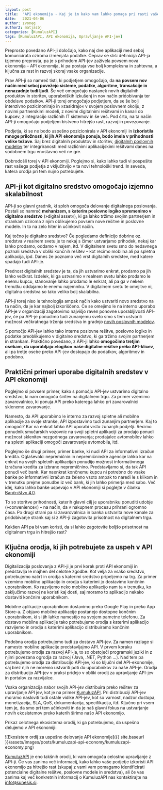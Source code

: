 ```yaml
---
layout: post
title:  "API ekonomija - Kaj je in kako vam lahko pomaga pri rasti vašega podjetja?"
date:   2021-04-06
author: zvoneg
author2: matjazbj
categories: [KumuluzAPI]
tags: [KumuluzAPI, API ekonomija, Upravljanje API-jev]
---
```


Preprosto povedano API-ji določajo, kako naj dve aplikaciji med seboj komunicirata oziroma izmenjata podatke. Čeprav se 
sliši definicija API-ja izjemno preprosta, pa je s prihodom API-jev zaživela povsem nova ekonomija – API ekonomija, ki 
pa postaja vse bolj kompleksna in zahtevna, a ključna za rast in razvoj skoraj vsake organizacije. 


<!--more-->

Prav API-ji so namreč tisti, ki podjetjem omogočajo, da **na povsem nov način med seboj povežejo sisteme, podatke, 
algoritme, transakcije in nenazadnje tudi ljudi**. Še več omogočajo nastanek novih digitalnih produktov in storitev, 
uporabniških izkušenj in nov način pridobivanja ter obdelave podatkov. API-ji torej omogočajo podjetjem, da se še bolj 
intenzivno pozicinonirajo in »zasidrajo« v svojem poslovnem okolju; z novimi partnerskimi modeli, z novimi digitalnimi 
rešitvami in kanali do kupcev, z integracijo različnih IT sistemov in še več. Pod črto, na ta način API-ji omogočajo 
podjetjem bistveno hitrejšo rast, razvoj in povezovanje. 


Podjetja, ki se ne bodo uspešno pozicionirala v API ekonomiji in **izkoristila mnoge priložnosti, ki jih API ekonomija 
ponuja, bodo imela v prihodnosti velike težave**. Saj brez digitalnih produktov in storitev, <u>digitalnih poslovnih modelov</u> 
ter integriranosti med različnimi aplikacijskimi rešitvami danes na sodobnem trgu enostavno več ne gre.
 

Dobrodošli torej v API ekonomiji. Poglejmo si, kako lahko tudi vi pospešite rast vašega podjetja z vključitvijo v ta 
novi tehnološki trend. In seveda, katera orodja pri tem nujno potrebujete.

## API-ji kot digitalno sredstvo omogočajo izjemno skalabilnost

API-ji so glavni gradnik, ki sploh omogoča delovanje digitalnega poslovanja. Postali so namreč **mehanizem, s katerim 
poslovno logiko spremenimo v digitalno sredstvo** (»digital asset«), ki ga lahko tržimo svojim partnerjem in strankam 
oziroma z njim oblikujemo povsem nove rešitve in poslovne modele. In to na zelo hiter in učinkovit način.


Kaj točno je digitalno sredstvo? Če pogledamo definicijo dobrine oz. sredstva v realnem svetu je to nekaj s čimer 
ustvarjamo prihodek, nekaj kar lahko prodamo, oddamo v najem, itd. V digitalnem svetu smo do nedavnega poznali sredstva 
v obliki končnih rešitev – kot recimo mobilna ali pa spletna aplikacija, ipd. Danes že poznamo več vrst digitalnih 
sredstev, med katere spadajo tudi API-je.


Prednost digitalnih sredstev je ta, da jih ustvarimo enkrat, prodamo pa jih lahko večkrat. Izdelek, ki ga ustvarimo 
v realnem svetu lahko prodamo le enemu kupcu, stanovanje lahko prodamo le enkrat, ali pa ga v nekem trenutku oddajamo 
le enemu najemniku. V digitalnem svetu te omejitve ni, digitalna sredstva so tako veliko bolj skalabilna.


API-ji torej niso le tehnologija ampak način kako ustvariti novo sredstvo na ta način, da je kar najbolj izkoriščeno. 
Če se omejimo le na interno uporabo API-je v organizaciji zagotovimo najvišjo raven ponovne uporabljivosti API-jev, če 
pa API-je ponudimo tudi zunanjemu sveto smo s tem ustvarili možnost večkratnega trženja sredstva in gradnjo <u>novih 
poslovnih modelov</u>.

S pomočjo API-jev lahko tako interne poslovne rešitve, poslovno logiko in podatke preoblikujemo v digitalno sredstvo, 
ki ga tržimo svojim partnerjem in strankam. Praktično povedano, z API-ji lahko **omogočimo tretjim osebam, da 
uporabljajo »logiko« naše digitalne rešitve preko API-klicev**, ali pa tretje osebe preko API-jev dostopajo do podatkov, 
algoritmov in podobno.


## Praktični primeri uporabe digitalnih sredstev v API ekonomiji

Poglejmo si povsem primer, kako s pomočjo API-jev ustvarimo digitalno sredstvo, ki nam omogoča širitev na digitalnem 
trgu. Za primer vzemimo zavarovalnico, ki ponuja API preko katerega lahko pri zavarovalnici sklenemo zavarovanje. 


Namesto, da API uporabimo le interno za razvoj spletne ali mobilne aplikacije za svoje stranke, API izpostavimo 
tudi zunanjim partnerjem. Kaj to omogoči? Kar na enkrat lahko API uporabi vrsto zunanjih podjetji. Recimo ponudnik 
smučarskih vozovnic na svoji spletni aplikaciji za prodajo ponudi možnost sklenitev nezgodnega zavarovanja; prodajalec 
avtomobilov lahko na spletni aplikaciji omogoči zavarovanje avtomobila, itd.
 

Poglejmo še drugi primer, primer banke, ki nudi API za informativni izračun kredita. Oglaševalci nepremičnin in 
nepremičninske agencije lahko kar na enkrat na svojih spletnih aplikacijah ponudijo možnost informativnega izračuna 
kredita za izbrano nepremičnino. Predstavljamo si, da tak API ponudi več bank. Kar naenkrat končnemu kupcu ni potrebno 
do vsake banke po informativni izračun za želeno vsoto ampak to naredi le s klikom in v trenutku prejme ponudbe iz več 
bank, ki jih lahko primerja med sabo. Več idej, kako lahko banke uspevajo v API ekonomiji si poglejte v članku 
<u>Bančništvo 4.0</u>.


To so storitve prihodnosti, katerih glavni cilj je uporabniku ponuditi udobje (»convenience«) – na način, da v nakupnem 
procesu prihrani ogromno časa. Po drugi strani pa si zavarovalnica in banka ustvarita nove kanale za pridobivanje 
strank saj si z API-ji zagotovita prisotnost na digitalnem trgu.


Kakšen API pa bi vam koristi, da si lahko zagotovite boljšo prisotnost na digitalnem trgu in hitrejšo rast?

## Ključna orodja, ki jih potrebujete za uspeh v API ekonomiji

Digitalizacija poslovanja z API-ji je prvi korak proti API ekonomiji in predstavlja le majhen del celotne zgodbe. 
Kot velja za vsako sredstvo, potrebujemo načrt in orodja s katerimi sredstvo pripeljemo na trg. Za primer vzemimo 
mobilno aplikacijo in orodja s katerimi jo dostavimo končnim uporabnikom. Ko razvijemo neko mobilno aplikacijo nam 
ta v trenutku, ko zaključimo razvoj ne koristi kaj dosti, saj moramo to aplikacijo nekako dostaviti končnim 
uporabnikom.

Mobilne aplikacije uporabnikom dostavimo preko Google Play in preko App Store-a. Z objavo mobilne aplikacije postanejo 
dostopne končnim uporabnikom, ki si jih lahko namestijo na svojem pametne telefonu. Za dostavo mobilne aplikacije tako 
potrebujemo orodja s katerimi aplikacijo razvijemo in orodja s katerimi aplikacijo distribuiramo končnim uporabnikom.


Podobna orodja potrebujemo tudi za dostavo API-jev. Za namen razlage si namesto mobilne aplikacije predstavljajmo API. 
V prvem koraku potrebujemo orodja za razvoj API-ja, to so obstoječi programski jeziki in z njimi povezana ogrodja za 
razvoj (Java, .NET, Python ...). Nad tem pa potrebujemo orodja za distribucijo API-jev, ki so ključni del 
API-ekonomije, saj brez njih ne moremo ustvariti poti do uporabnikov za naše API-je. Orodja za distribucijo API-jev 
v praksi pridejo v obliki orodij za upravljanje API-jev in portalov za razvijalce.


Vsaka organizacija nabor svojih API-jev distribuira preko rešitev za upravljanje API jev, kot je na primer 
<u>KumuluzAPI</u>. Pri distribuciji API-jev moramo nasloviti tudi ostale vidike API-jev, kot so varnost, nadzor 
dostopa, monetizacija, SLA, QoS, dokumentacija, specifikacija, itd. Ključno pri vsem tem je, da smo pri tem učinkoviti 
in da je naš glavni fokus na ustvarjanje novih ekosistemov preko katerih širimo našo API ekonomijo.

Prikaz celotnega ekosistema orodij, ki ga potrebujemo, da uspešno delujemo v API ekonomiji:

![Ekosistem ordij za uspešno delovanje API ekonomije]({{ site.baseurl }}/assets/images/posts/kumuluzapi-api-economy/kumuluzapi-economy.png)

<u>KumuluzAPI</u> je eno takšnih orodij, ki vam omogoča celostno upravljanje z API-ji. Če vas zanima več informacij, 
kako lahko vaše podjetje izkoristi API ekonomijo za hitrejšo rast (skupaj z vami vam pomagamo identificirati potencialne 
digitalne rešitve, poslovne modele in sredstva), ali če vas zanima kaj več konkretnih informacij o KumuluzAPI nas
kontaktirajte na info@sunesis.si.

